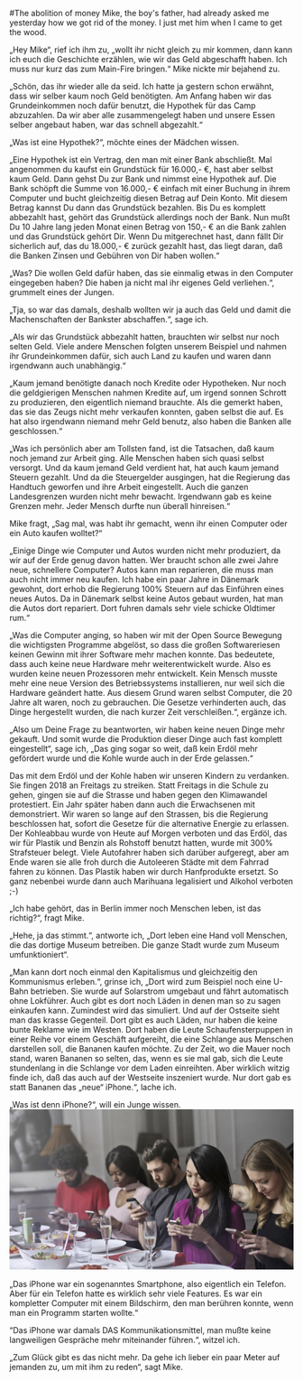 #The abolition of money
Mike, the boy's father, had already asked me yesterday how we got rid of the money. I just met him when I came to get the wood.  
  
„Hey Mike“, rief ich ihm zu, „wollt ihr nicht gleich zu mir kommen, dann kann ich euch die Geschichte erzählen, wie wir das Geld abgeschafft haben. Ich muss nur kurz das zum Main-Fire bringen.“
Mike nickte mir bejahend zu.  
  
„Schön, das ihr wieder alle da seid. Ich hatte ja gestern schon erwähnt, dass wir selber kaum noch Geld benötigten. Am Anfang haben wir das Grundeinkommen noch dafür benutzt, die Hypothek für das Camp abzuzahlen. Da wir aber alle zusammengelegt haben und unsere Essen selber angebaut haben, war das schnell abgezahlt.“  
  
„Was ist eine Hypothek?“, möchte eines der Mädchen wissen.  
  
„Eine Hypothek ist ein Vertrag, den man mit einer Bank abschließt. Mal angenommen du kaufst ein Grundstück für 16.000,- €, hast aber selbst kaum Geld. Dann gehst Du zur Bank und nimmst eine Hypothek auf. Die Bank schöpft die Summe von 16.000,- € einfach mit einer Buchung in ihrem Computer und bucht gleichzeitig diesen Betrag auf Dein Konto. Mit diesem Betrag kannst Du dann das Grundstück bezahlen. Bis Du es komplett abbezahlt hast, gehört das Grundstück allerdings noch der Bank. Nun mußt Du 10 Jahre lang jeden Monat einen Betrag von 150,- € an die Bank zahlen und das Grundstück gehört Dir. Wenn Du mitgerechnet hast, dann fällt Dir sicherlich auf, das du 18.000,- € zurück gezahlt hast, das liegt daran, daß die Banken Zinsen und Gebühren von Dir haben wollen.“  
  
„Was? Die wollen Geld dafür haben, das sie einmalig etwas in den Computer eingegeben haben? Die haben ja nicht mal ihr eigenes Geld verliehen.“, grummelt eines der Jungen.  
  
„Tja, so war das damals, deshalb wollten wir ja auch das Geld und damit die Machenschaften der Bankster abschaffen.“, sage ich.  
  
„Als wir das Grundstück abbezahlt hatten, brauchten wir selbst nur noch selten Geld. Viele andere Menschen folgten unserem Beispiel und nahmen ihr Grundeinkommen dafür, sich auch Land zu kaufen und waren dann irgendwann auch unabhängig.“  
  
„Kaum jemand benötigte danach noch Kredite oder Hypotheken. Nur noch die geldgierigen Menschen nahmen Kredite auf, um irgend sonnen Schrott zu produzieren, den eigentlich niemand brauchte. Als die gemerkt haben, das sie das Zeugs nicht mehr verkaufen konnten, gaben selbst die auf.  Es hat also irgendwann niemand mehr Geld benutz, also haben die Banken alle geschlossen.“  
  
„Was ich persönlich aber am Tollsten fand, ist die Tatsachen, daß kaum noch jemand zur Arbeit ging. Alle Menschen haben sich quasi selbst versorgt. Und da kaum jemand Geld verdient hat, hat auch kaum jemand Steuern gezahlt. Und da die Steuergelder ausgingen, hat die Regierung das Handtuch geworfen und ihre Arbeit eingestellt. Auch die ganzen Landesgrenzen wurden nicht mehr bewacht. Irgendwann gab es keine Grenzen mehr. Jeder Mensch durfte nun überall hinreisen.“  
  
Mike fragt, „Sag mal, was habt ihr gemacht, wenn ihr einen Computer oder ein Auto kaufen wolltet?“  
  
„Einige Dinge wie Computer und Autos wurden nicht mehr produziert, da wir auf der Erde genug davon hatten. Wer braucht schon alle zwei Jahre neue, schnellere Computer? Autos kann man reparieren, die muss man auch nicht immer neu kaufen. Ich habe ein paar Jahre in Dänemark gewohnt, dort erhob die Regierung 100% Steuern auf das Einführen eines neues Autos. Da in Dänemark selbst keine Autos gebaut wurden, hat man die Autos dort repariert. Dort fuhren damals sehr viele schicke Oldtimer rum.“  
  
„Was die Computer anging, so haben wir mit der Open Source Bewegung die wichtigsten Programme abgelöst, so dass die großen Softwareriesen keinen Gewinn mit ihrer Software mehr machen konnte. Das bedeutete, dass auch keine neue Hardware mehr weiterentwickelt wurde. Also es wurden keine neuen Prozessoren mehr entwickelt. Kein Mensch musste mehr eine neue Version des Betriebssystems installieren, nur weil sich die Hardware geändert hatte. Aus diesem Grund waren selbst Computer, die 20 Jahre alt waren, noch zu gebrauchen. Die Gesetze verhinderten auch, das Dinge hergestellt wurden, die nach kurzer Zeit verschleißen.“, ergänze ich.  
  
„Also um Deine Frage zu beantworten, wir haben keine neuen Dinge mehr gekauft. Und somit wurde die Produktion dieser Dinge auch fast komplett eingestellt“, sage ich, „Das ging sogar so weit, daß kein Erdöl mehr gefördert wurde und die Kohle wurde auch in der Erde gelassen.“  
  
Das mit dem Erdöl und der Kohle haben wir unseren Kindern zu verdanken. Sie fingen 2018 an Freitags zu streiken. Statt Freitags in die Schule zu gehen, gingen sie auf die Strasse und haben gegen den Klimawandel protestiert. Ein Jahr später haben dann auch die Erwachsenen mit demonstriert. Wir waren so lange auf den Strassen, bis die Regierung beschlossen hat, sofort die Gesetze für die alternative Energie zu erlassen. Der Kohleabbau wurde von Heute auf Morgen verboten und das Erdöl, das wir für Plastik und Benzin als Rohstoff benutzt hatten, wurde mit 300% Strafsteuer belegt. Viele Autofahrer haben sich darüber aufgeregt, aber am Ende waren sie alle froh durch die Autoleeren Städte mit dem Fahrrad fahren zu können. Das Plastik haben wir durch Hanfprodukte ersetzt. So ganz nebenbei wurde dann auch Marihuana legalisiert und Alkohol verboten ;-)    
  
„Ich habe gehört, das in Berlin immer noch Menschen leben, ist das richtig?“, fragt Mike.  
  
„Hehe, ja das stimmt.“, antworte ich, „Dort leben eine Hand voll Menschen, die das dortige Museum betreiben. Die ganze Stadt wurde zum Museum umfunktioniert“.  
  
„Man kann dort noch einmal den Kapitalismus und gleichzeitig den Kommunismus erleben.“, grinse ich, „Dort wird zum Beispiel noch eine U-Bahn betrieben. Sie wurde auf Solarstrom umgebaut und fährt automatisch ohne Lokführer. Auch gibt es dort noch Läden in denen man so zu sagen einkaufen kann. Zumindest wird das simuliert. Und auf der Ostseite sieht man das krasse Gegenteil. Dort gibt es auch Läden, nur haben die keine bunte Reklame wie im Westen. Dort haben die Leute Schaufensterpuppen in einer Reihe vor einem Geschäft aufgereiht, die eine Schlange aus Menschen darstellen soll, die Bananen kaufen möchte. Zu der Zeit, wo die Mauer noch stand, waren Bananen so selten, das, wenn es sie mal gab, sich die Leute stundenlang in die Schlange vor dem Laden einreihten. Aber wirklich witzig finde ich, daß das auch auf der Westseite inszeniert wurde. Nur dort gab es statt Bananen das „neue“ iPhone.“, lache ich.  
  
„Was ist denn iPhone?“, will ein Junge wissen.  
![iphone](../images/iphone.jpg)  

„Das iPhone war ein sogenanntes Smartphone, also eigentlich ein Telefon. Aber für ein Telefon hatte es wirklich sehr viele Features. Es war ein kompletter Computer mit einem Bildschirm, den man berühren konnte, wenn man ein Programm starten wollte.“  

“Das iPhone war damals DAS Kommunikationsmittel, man mußte keine langweiligen Gespräche mehr miteinander führen.“, witzel ich.  
  
„Zum Glück gibt es das nicht mehr. Da gehe ich lieber ein paar Meter auf jemanden zu, um mit ihm zu reden“, sagt Mike.

